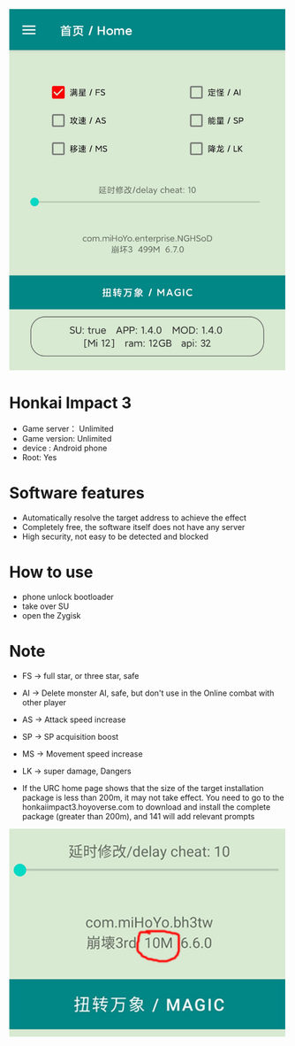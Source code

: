 <img src="img/1.png" width="500px">

# Honkai Impact 3
* Game server： Unlimited
* Game version:  Unlimited
* device : Android phone
* Root:  Yes

# Software features
* Automatically resolve the target address to achieve the effect
* Completely free, the software itself does not have any server
* High security, not easy to be detected and blocked

# How to use
* phone unlock bootloader
* take over SU
* open the Zygisk

# Note
* FS  ->  full star, or three star, safe
* AI  ->  Delete monster AI, safe, but don't use in the Online combat with other player
* AS  ->  Attack speed increase
* SP  ->  SP acquisition boost
* MS  ->  Movement speed increase
* LK  ->  super damage, Dangers
  
* If the URC home page shows that the size of the target installation package is less than 200m, it may not take effect. You need to go to the honkaiimpact3.hoyoverse.com to download and install the complete package (greater than 200m), and 141 will add relevant prompts  
<img src="img/2.jpg" width="500px">
